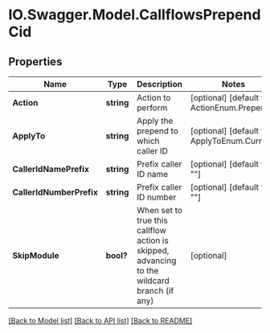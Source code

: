 # IO.Swagger.Model.CallflowsPrependCid
## Properties

Name | Type | Description | Notes
------------ | ------------- | ------------- | -------------
**Action** | **string** | Action to perform | [optional] [default to ActionEnum.Prepend]
**ApplyTo** | **string** | Apply the prepend to which caller ID | [optional] [default to ApplyToEnum.Current]
**CallerIdNamePrefix** | **string** | Prefix caller ID name | [optional] [default to ""]
**CallerIdNumberPrefix** | **string** | Prefix caller ID number | [optional] [default to ""]
**SkipModule** | **bool?** | When set to true this callflow action is skipped, advancing to the wildcard branch (if any) | [optional] 

[[Back to Model list]](../README.md#documentation-for-models) [[Back to API list]](../README.md#documentation-for-api-endpoints) [[Back to README]](../README.md)

